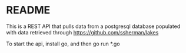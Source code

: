 # README

This is a REST API that pulls data from a postgresql database populated with data
retrieved through https://github.com/ssherman/lakes

To start the api, install go, and then go run *.go
